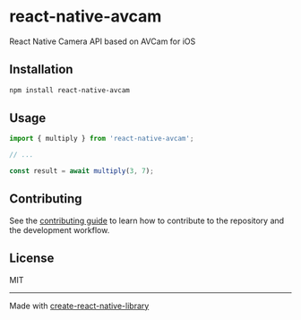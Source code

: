# react-native-avcam

React Native Camera API based on AVCam for iOS

## Installation

```sh
npm install react-native-avcam
```

## Usage

```js
import { multiply } from 'react-native-avcam';

// ...

const result = await multiply(3, 7);
```

## Contributing

See the [contributing guide](CONTRIBUTING.md) to learn how to contribute to the repository and the development workflow.

## License

MIT

---

Made with [create-react-native-library](https://github.com/callstack/react-native-builder-bob)
